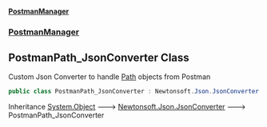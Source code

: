 #### [PostmanManager](PostmanManager.md 'PostmanManager')
### [PostmanManager](PostmanManager.md#PostmanManager 'PostmanManager')

## PostmanPath_JsonConverter Class

Custom Json Converter to handle [Path](Path.md 'PostmanManager.Models.Path') objects from Postman

```csharp
public class PostmanPath_JsonConverter : Newtonsoft.Json.JsonConverter
```

Inheritance [System.Object](https://docs.microsoft.com/en-us/dotnet/api/System.Object 'System.Object') &#129106; [Newtonsoft.Json.JsonConverter](https://docs.microsoft.com/en-us/dotnet/api/Newtonsoft.Json.JsonConverter 'Newtonsoft.Json.JsonConverter') &#129106; PostmanPath_JsonConverter